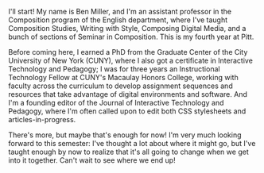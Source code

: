 I'll start! My name is Ben Miller, and I'm an assistant professor in the Composition program of the English department, where I've taught Composition Studies, Writing with Style, Composing Digital Media, and a bunch of sections of Seminar in Composition. This is my fourth year at Pitt.

Before coming here, I earned a PhD from the Graduate Center of the City University of New York (CUNY), where I also got a certificate in Interactive Technology and Pedagogy; I was for three years an Instructional Technology Fellow at CUNY's Macaulay Honors College, working with faculty across the curriculum to develop assignment sequences and resources that take advantage of digital environments and software. And I'm a founding editor of the Journal of Interactive Technology and Pedagogy, where I'm often called upon to edit both CSS stylesheets and articles-in-progress.

There's more, but maybe that's enough for now! I'm very much looking forward to this semester: I've thought a lot about where it might go, but I've taught enough by now to realize that it's all going to change when we get into it together. Can't wait to see where we end up!
